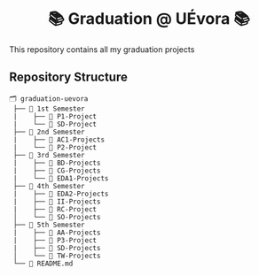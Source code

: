 <h1 align="center">📚 Graduation @ UÉvora 📚</h1>

This repository contains all my graduation projects
## Repository Structure
```
🗂 graduation-uevora
 ├── 📂 1st Semester
 |    ├── 📘 P1-Project
 |    └── 📘 SD-Project
 ├── 📂 2nd Semester
 |    ├── 📘 AC1-Projects
 |    └── 📘 P2-Project
 ├── 📂 3rd Semester
 |    ├── 📗 BD-Projects
 |    ├── 📗 CG-Projects
 |    └── 📗 EDA1-Projects
 ├── 📂 4th Semester
 |    ├── 📗 EDA2-Projects
 |    ├── 📗 II-Projects
 |    ├── 📗 RC-Project
 │    └── 📗 SO-Projects
 ├── 📂 5th Semester
 |    ├── 📙 AA-Projects
 |    ├── 📙 P3-Project
 |    ├── 📙 SD-Projects
 │    └── 📙 TW-Projects
 └── 📄 README.md
```
